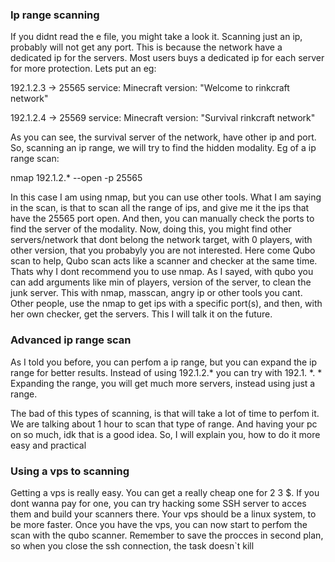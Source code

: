 ### Ip range scanning
If you didnt read the e file, you might take a look it.
Scanning just an ip, probably will not get any port. This is because the network have a  dedicated ip for the servers.
Most users buys a dedicated ip for each server for more protection.
Lets put an eg:

192.1.2.3 -> 25565 service: Minecraft version: "Welcome to rinkcraft network" 

192.1.2.4 -> 25569 service: Minecraft version: "Survival rinkcraft network"

As you can see, the survival server of the network, have other ip and port.
So, scanning an ip range, we will try to find the hidden modality.
Eg of a ip range scan:

nmap 192.1.2.* --open -p 25565

In this case I am using nmap, but you can use other tools.
What I am saying in the scan, is that to scan all the range of ips, and give me it the ips that have the 25565 port open.
And then, you can manually check the ports to find the server of the modality.
Now, doing this, you might find other servers/network that dont belong the network target, with 0 players, with other version, that you probabyly you are not interested.
Here come Qubo scan to help, Qubo scan acts like a scanner and checker at the same time. Thats why I dont recommend you to use nmap.
As I sayed, with qubo you can add arguments like min of players, version of the server, to clean the junk server.
This with nmap, masscan, angry ip or other tools you cant.
Other people, use the nmap to get ips with a specific port(s), and then, with her own checker, get the servers.
This I will talk it on the future.
### Advanced ip range scan
As I told you before, you can perfom a ip range, but you can expand the ip range for better results.
Instead of using 192.1.2.* you can try with 192.1. *. *  
Expanding the range, you will get much more servers, instead using just a range.

The bad of this types of scanning, is that will take a lot of time to perfom it. We are talking about 1 hour to scan that type of range.
And having your pc on so much, idk that is a good idea.
So, I will explain you, how to do it more easy and practical

### Using a vps to scanning
Getting a vps is really easy. You can get a really cheap one for 2 3 $.
If you dont wanna pay for one, you can try hacking some SSH server to acces them and build your scanners there.
Your vps should be a linux system, to be more faster.
Once you have the vps, you can now start to perfom the scan with the qubo scanner.
Remember to save the procces in second plan, so when you close the ssh connection, the task doesn`t kill



